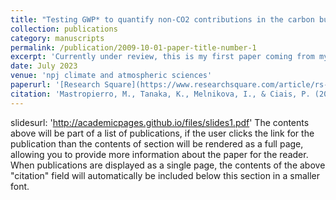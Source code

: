 ```yaml
---
title: "Testing GWP* to quantify non-CO2 contributions in the carbon budget framework: the case under overshoot scenarios"
collection: publications
category: manuscripts
permalink: /publication/2009-10-01-paper-title-number-1
excerpt: 'Currently under review, this is my first paper coming from my PhD research, deveoped in collaboration of prominent researcher from LSCE (FR) and under the supervision of Dr. Katsumasa Tanaka.'
date: July 2023
venue: 'npj climate and atmospheric sciences'
paperurl: '[Research Square](https://www.researchsquare.com/article/rs-3206717/v1)'
citation: 'Mastropierro, M., Tanaka, K., Melnikova, I., & Ciais, P. (2023). Testing GWP* to quantify non-CO2 contributions in the carbon budget framework: the case under overshoot scenarios.'
---
```


slidesurl: 'http://academicpages.github.io/files/slides1.pdf'
The contents above will be part of a list of publications, if the user clicks the link for the publication than the contents of section will be rendered as a full page, allowing you to provide more information about the paper for the reader. When publications are displayed as a single page, the contents of the above "citation" field will automatically be included below this section in a smaller font.

